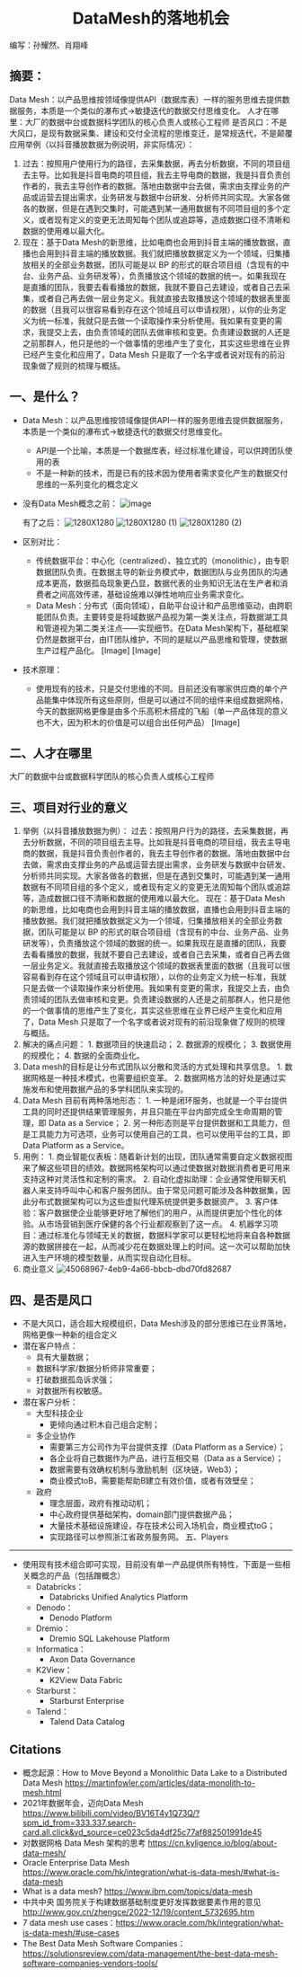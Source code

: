 # <center> DataMesh的落地机会

编写：孙耀然、肖翔峰

摘要：
---
Data Mesh：以产品思维按领域像提供API（数据库表）一样的服务思维去提供数据服务，本质是一个类似的瀑布式->敏捷迭代的数据交付思维变化。
人才在哪里：大厂的数据中台或数据科学团队的核心负责人或核心工程师
是否风口：不是大风口，是现有数据采集、建设和交付全流程的思维变迁，是常规迭代，不是颠覆
应用举例（以抖音播放数据为例说明，非实际情况）：
1. 过去：按照用户使用行为的路径，去采集数据，再去分析数据，不同的项目组去主导。比如我是抖音电商的项目组，我去主导电商的数据，我是抖音负责创作者的，我去主导创作者的数据。落地由数据中台去做，需求由支撑业务的产品或运营去提出需求，业务研发与数据中台研发、分析师共同实现。大家各做各的数据，但是在遇到交集时，可能遇到某一通用数据有不同项目组的多个定义，或者现有定义的变更无法周知每个团队或追踪等，造成数据口径不清晰和数据的使用难以最大化。
2. 现在：基于Data Mesh的新思维，比如电商也会用到抖音主端的播放数据，直播也会用到抖音主端的播放数据。我们就把播放数据定义为一个领域，归集播放相关的全部业务数据，团队可能是以 BP 的形式的联合项目组（含现有的中台、业务产品、业务研发等），负责播放这个领域的数据的统一。如果我现在是直播的团队，我要去看看播放的数据，我就不要自己去建设，或者自己去采集，或者自己再去做一层业务定义。我就直接去取播放这个领域的数据表里面的数据（且我可以很容易看到存在这个领域且可以申请权限），以你的业务定义为统一标准，我就只是去做一个读取操作来分析使用。我如果有变更的需求，我提交上去，由负责领域的团队去做审核和变更。负责建设数据的人还是之前那群人，他只是他的一个做事情的思维产生了变化，其实这些思维在业界已经产生变化和应用了，Data Mesh 只是取了一个名字或者说对现有的前沿现象做了规则的梳理与概括。

一、是什么？
---
  - Data Mesh：以产品思维按领域像提供API一样的服务思维去提供数据服务，本质是一个类似的瀑布式->敏捷迭代的数据交付思维变化。
    - API是一个比喻，本质是一个数据库表，经过标准化建设，可以供跨团队使用的表
    - 不是一种新的技术，而是已有的技术因为使用者需求变化产生的数据交付思维的一系列变化的概念定义
  - 没有Data Mesh概念之前：
![image](https://user-images.githubusercontent.com/118708553/209931693-a3cf19b1-6846-4cd6-8d1c-5c162fe37dc4.png)

    有了之后：
![1280X1280](https://user-images.githubusercontent.com/118708553/210029267-a1cd1f64-e18a-4295-aa6d-02fa6b2f9f98.PNG)
![1280X1280 (1)](https://user-images.githubusercontent.com/118708553/210029307-3fa33f2e-c20f-4818-9128-1c5a6217c3c6.PNG)
![1280X1280 (2)](https://user-images.githubusercontent.com/118708553/210029323-cf762b6a-9b48-4c12-be84-c4d0978ab883.PNG)

    
  - 区别对比：
    - 传统数据平台：中心化（centralized）、独立式的（monolithic），由专职数据团队负责。在数据主导的新业务模式中，数据团队与业务团队的沟通成本更高，数据孤岛现象更凸显，数据代表的业务知识无法在生产者和消费者之间高效传递，基础设施难以弹性地响应业务需求变化。
    - Data Mesh：分布式（面向领域），自助平台设计和产品思维驱动，由跨职能团队负责。主要转变是将域数据产品视为第一类关注点，将数据湖工具和管道视为第二类关注点——实现细节。在Data Mesh架构下，基础框架仍然是数据平台，由IT团队维护，不同的是赋以产品思维和管理，使数据生产过程产品化。
[Image]
[Image]
  - 技术原理：
    - 使用现有的技术，只是交付思维的不同。目前还没有哪家供应商的单个产品能集中体现所有这些原则，但是可以通过不同的组件来组成数据网格，今天的数据网格更像是由多个乐高积木搭成的飞船（单一产品体现的意义也不大，因为积木的价值是可以组合出任何产品）
[Image]
      
二、人才在哪里
---
大厂的数据中台或数据科学团队的核心负责人或核心工程师

三、项目对行业的意义
---
  1. 举例（以抖音播放数据为例）：
  过去：按照用户行为的路径，去采集数据，再去分析数据，不同的项目组去主导。比如我是抖音电商的项目组，我去主导电商的数据，我是抖音负责创作者的，我去主导创作者的数据。落地由数据中台去做，需求由支撑业务的产品或运营去提出需求，业务研发与数据中台研发、分析师共同实现。大家各做各的数据，但是在遇到交集时，可能遇到某一通用数据有不同项目组的多个定义，或者现有定义的变更无法周知每个团队或追踪等，造成数据口径不清晰和数据的使用难以最大化。
  现在：基于Data Mesh的新思维，比如电商也会用到抖音主端的播放数据，直播也会用到抖音主端的播放数据。我们就把播放数据定义为一个领域，归集播放相关的全部业务数据，团队可能是以 BP 的形式的联合项目组（含现有的中台、业务产品、业务研发等），负责播放这个领域的数据的统一。如果我现在是直播的团队，我要去看看播放的数据，我就不要自己去建设，或者自己去采集，或者自己再去做一层业务定义。我就直接去取播放这个领域的数据表里面的数据（且我可以很容易看到存在这个领域且可以申请权限），以你的业务定义为统一标准，我就只是去做一个读取操作来分析使用。我如果有变更的需求，我提交上去，由负责领域的团队去做审核和变更。负责建设数据的人还是之前那群人，他只是他的一个做事情的思维产生了变化，其实这些思维在业界已经产生变化和应用了，Data Mesh 只是取了一个名字或者说对现有的前沿现象做了规则的梳理与概括。
  2. 解决的痛点问题：
    1. 数据项目的快速启动；
    2. 数据源的规模化；
    3. 数据使用的规模化；
    4. 数据的全面商业化。
  3. Data mesh的目标是让分布式团队以分散和灵活的方式处理和共享信息。
    1. 数据网格是一种技术模式，也需要组织变革。
    2. 数据网格方法的好处是通过实施发布和使用数据产品的多学科团队来实现的。
  4. Data Mesh 目前有两种落地形态：
    1. 一种是闭环服务，也就是一个平台提供工具的同时还提供结果管理服务，并且只能在平台内部完成全生命周期的管理，即 Data as a Service；
    2. 另一种形态则是平台提供数据和工具能力，但是工具能力为可选项，业务可以使用自己的工具，也可以使用平台的工具，即 Data Platform as a Service。
  5. 用例：
    1. 商业智能仪表板：随着新计划的出现，团队通常需要自定义数据视图来了解这些项目的绩效。数据网格架构可以通过使数据对数据消费者更可用来支持这种对灵活性和定制的需求。 
    2. 自动化虚拟助理：企业通常使用聊天机器人来支持呼叫中心和客户服务团队。由于常见问题可能涉及各种数据集，因此分布式数据架构可以为这些虚拟代理系统提供更多数据资产。
    3. 客户体验：客户数据使企业能够更好地了解他们的用户，从而提供更加个性化的体验。从市场营销到医疗保健的各个行业都观察到了这一点。
    4. 机器学习项目：通过标准化与领域无关的数据，数据科学家可以更轻松地将来自各种数据源的数据拼接在一起，从而减少花在数据处理上的时间。这一次可以帮助加快进入生产环境的模型数量，从而实现自动化目标。
  6. 商业意义
![45068967-4eb9-4a66-bbcb-dbd70fd82687](https://user-images.githubusercontent.com/118708553/210029624-f094d4ed-968b-4726-81eb-e5d0c0c10565.png)
  
四、是否是风口
---
  - 不是大风口，适合超大规模组织，Data Mesh涉及的部分思维已在业界落地，网格更像一种新的组合定义
  - 潜在客户特点：
    - 具有大量数据；
    - 数据科学家/数据分析师非常重要；
    - 打破数据孤岛诉求强；
    - 对数据所有权敏感。
  - 潜在客户分析：
    - 大型科技企业
      - 更倾向通过积木自己组合定制；
    - 多企业协作
      - 需要第三方公司作为平台提供支撑（Data Platform as a Service）；
      - 各企业将自己数据作为产品，进行互相交易（Data as a Service）；
      - 数据需要有效确权机制与激励机制（区块链，Web3）；
      - 商业模式toB，需要能帮助B建立有效价值，或者有效壁垒；
    - 政府
      - 理念层面，政府有推动动机；
      - 中心政府提供基础架构，domain部门提供数据产品；
      - 大量技术基础设施建设，存在技术公司入场机会，商业模式toG；
      - 实现路径可以参照浙江省政务服务网。
五、Players
---
  - 使用现有技术组合即可实现，目前没有单一产品提供所有特性，下面是一些相关概念的产品（包括蹭概念）
    - Databricks：
      - Databricks Unified Analytics Platform
    - Denodo：
      -  Denodo Platform
    - Dremio：
      - Dremio SQL Lakehouse Platform
    - Informatica：
      - Axon Data Governance
    - K2View：
      - K2View Data Fabric
    - Starburst：
      - Starburst Enterprise
    - Talend：
      - Talend Data Catalog
  
Citations
---
- 概念起源：How to Move Beyond a Monolithic Data Lake to a Distributed Data Mesh https://martinfowler.com/articles/data-monolith-to-mesh.html
- 2021年数据年会，迈向Data Mesh https://www.bilibili.com/video/BV16T4y1Q73Q/?spm_id_from=333.337.search-card.all.click&vd_source=ce023c5da4df25c77af882501991de45
- 对数据网格 Data Mesh 架构的思考 https://cn.kyligence.io/blog/about-data-mesh/
- Oracle Enterprise Data Mesh https://www.oracle.com/hk/integration/what-is-data-mesh/#what-is-data-mesh
- What is a data mesh? https://www.ibm.com/topics/data-mesh
- 中共中央 国务院关于构建数据基础制度更好发挥数据要素作用的意见 http://www.gov.cn/zhengce/2022-12/19/content_5732695.htm
- 7 data mesh use cases：https://www.oracle.com/hk/integration/what-is-data-mesh/#use-cases
- The Best Data Mesh Software Companies： https://solutionsreview.com/data-management/the-best-data-mesh-software-companies-vendors-tools/
